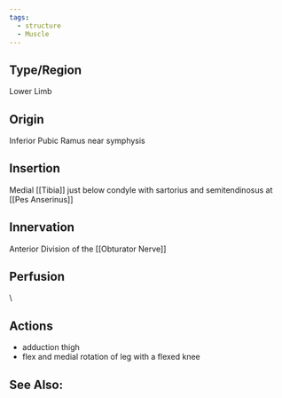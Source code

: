 ```yaml
---
tags:
  - structure
  - Muscle
---
```

## Type/Region 
Lower Limb

## Origin
Inferior Pubic Ramus near symphysis

## Insertion
Medial [[Tibia]] just below condyle with sartorius and semitendinosus at [[Pes Anserinus]]

## Innervation
Anterior Division of the [[Obturator Nerve]]

## Perfusion

\
## Actions
- adduction thigh
- flex and medial rotation of leg with a flexed knee

## See Also:


